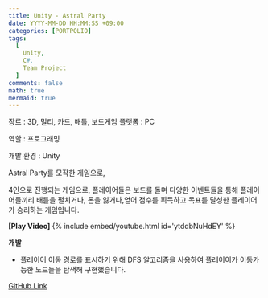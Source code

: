 ```yaml
---
title: Unity - Astral Party
date: YYYY-MM-DD HH:MM:SS +09:00
categories: [PORTPOLIO]
tags:
  [
    Unity,
    C#,
    Team Project
  ]
comments: false
math: true
mermaid: true
---
```


장르 : 3D, 멀티, 카드, 배틀, 보드게임
플랫폼 : PC

역할 : 프로그래밍

개발 환경 : Unity

Astral Party를 모작한 게임으로,

4인으로 진행되는 게임으로, 플레이어들은 보드를 돌며 다양한 이벤트들을 통해 플레이어들끼리 배틀을 펼치거나, 
돈을 잃거나,얻어 점수를 획득하고 목표를 달성한 플레이어가 승리하는 게임입니다. 

**[Play Video]**
{% include embed/youtube.html id='ytddbNuHdEY' %}

**개발**

<ul>
    <li>플레이어 이동 경로를 표시하기 위해 DFS 알고리즘을 사용하여 플레이어가 이동가능한 노드들을 탐색해 구현했습니다.</li>
</ul>

[GitHub Link](https://github.com/miro0325/Astral_Mojak) 


